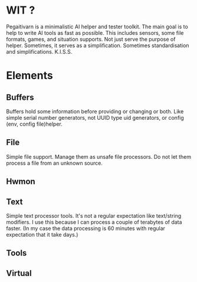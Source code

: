 # WIT ?

Pegaitivarn is a minimalistic AI helper and tester toolkit. 
The main goal is to help to write AI tools as fast as possible. This includes sensors, some file formats, games, and situation supports. 
Not just serve the purpose of helper. Sometimes, it serves as a simplification. Sometimes standardisation and simplifications. K.I.S.S.


# Elements

## Buffers

Buffers hold some information before providing or changing or both. Like simple serial number generators, not UUID type uid generators, or config (env, config file)helper. 


## File

Simple file support. Manage them as unsafe file processors. Do not let them process a file from an unknown source.


## Hwmon



## Text

Simple text processor tools. It's not a regular expectation like text/string modifiers. I use this because I can process a couple of terabytes of data faster. (In my case the data processing is 60 minutes with regular expectation that it take days.)


## Tools

## Virtual



